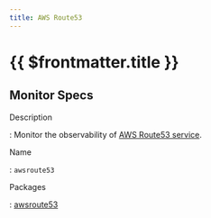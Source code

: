 ```yaml
---
title: AWS Route53
---
```


# {{ $frontmatter.title }}

## Monitor Specs

Description

: Monitor the observability of [AWS Route53 service](https://aws.amazon.com/route53/).

Name

: `awsroute53`

Packages

: [awsroute53](awsroute53_awsroute53.md)


<!--@include: /parts/_1.md-->


<!--@include: /parts/_2.md-->